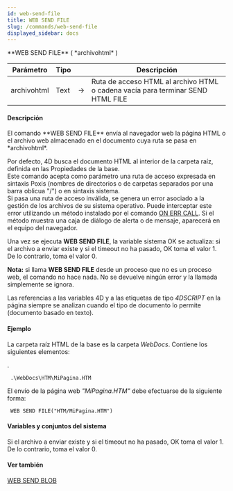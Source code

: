 ```yaml
---
id: web-send-file
title: WEB SEND FILE
slug: /commands/web-send-file
displayed_sidebar: docs
---
```


<!--REF #_command_.WEB SEND FILE.Syntax-->**WEB SEND FILE** ( *archivohtml* )<!-- END REF-->
<!--REF #_command_.WEB SEND FILE.Params-->
| Parámetro | Tipo |  | Descripción |
| --- | --- | --- | --- |
| archivohtml | Text | &srarr; | Ruta de acceso HTML al archivo HTML o cadena vacía para terminar SEND HTML FILE |

<!-- END REF-->

#### Descripción 

<!--REF #_command_.WEB SEND FILE.Summary-->El comando **WEB SEND FILE** envía al navegador web la página HTML o el archivo web almacenado en el documento cuya ruta se pasa en *archivohtml*.<!-- END REF--> 

Por defecto, 4D busca el documento HTML al interior de la carpeta raíz, definida en las Propiedades de la base.  
Este comando acepta como parámetro una ruta de acceso expresada en sintaxis Poxis (nombres de directorios o de carpetas separados por una barra oblicua "/") o en sintaxis sistema.  
Si pasa una ruta de acceso inválida, se genera un error asociado a la gestión de los archivos de su sistema operativo. Puede interceptar este error utilizando un método instalado por el comando [ON ERR CALL](on-err-call.md). Si el método muestra una caja de diálogo de alerta o de mensaje, aparecerá en el equipo del navegador. 

Una vez se ejecuta **WEB SEND FILE**, la variable sistema OK se actualiza: si el archivo a enviar existe y si el timeout no ha pasado, OK toma el valor 1\. De lo contrario, toma el valor 0\. 

**Nota:** si llama **WEB SEND FILE** desde un proceso que no es un proceso web, el comando no hace nada. No se devuelve ningún error y la llamada simplemente se ignora.

Las referencias a las variables 4D y a las etiquetas de tipo *4DSCRIPT* en la página siempre se analizan cuando el tipo de documento lo permite (documento basado en texto). 

#### Ejemplo 

La carpeta raíz HTML de la base es la carpeta *WebDocs*. Contiene los siguientes elementos:   
  
.

```4d
 .\WebDocs\HTM\MiPagina.HTM
```

El envío de la página web *"MiPagina.HTM"* debe efectuarse de la siguiente forma:

```4d
 WEB SEND FILE("HTM/MiPagina.HTM")
```

#### Variables y conjuntos del sistema 

Si el archivo a enviar existe y si el timeout no ha pasado, OK toma el valor 1\. De lo contrario, toma el valor 0.

#### Ver también 

[WEB SEND BLOB](web-send-blob.md)  